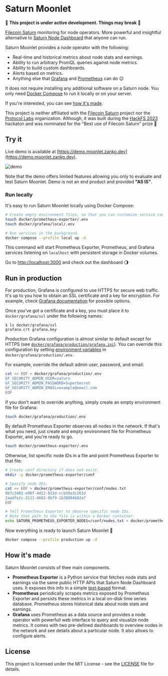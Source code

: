 # Saturn Moonlet

🚧 **This project is under active development. Things may break** 🚧

[Filecoin Saturn](https://saturn.tech) monitoring for node operators.
More powerful and insightful alternative to [Saturn Node Dashboard](https://dashboard.saturn.tech/stats) that anyone can run.

Saturn Moonlet provides a node operator with the following:

* Real-time and historical metrics about node stats and earnings.
* Ability to run arbitrary PromQL queries against node metrics.
* Ability to build custom dashboards.
* Alerts based on metrics.
* Anything else that [Grafana](https://grafana.com) and [Prometheus](https://prometheus.io) can do 😉

It does not require installing any additional software on a Saturn node.
You only need [Docker Compose](https://docs.docker.com/compose) to run it locally or on your server.

If you're interested, you can see [how it's made](#how-its-made).

This project is neither affiliated with the [Filecoin Saturn](https://github.com/filecoin-saturn) project nor the [Protocol Labs](https://protocol.ai) organization.
Although, it was built during the [HackFS 2023](https://ethglobal.com/showcase/saturn-moonlet-c4583) hackaton and was nominated for the "Best use of Filecoin Saturn" prize 🥇

## Try it

Live demo is available at [https://demo.moonlet.zanko.dev](https://demo.moonlet.zanko.dev).

![demo](https://github.com/31z4/saturn-moonlet/assets/3657959/a71feac1-ac79-4513-be12-797103546ab7)

Note that the demo offers limited features allowing you only to evaluate and test Saturn Moonlet. Demo is not an end product and provided **"AS IS"**.

### Run locally

It's easy to run Saturn Moonlet locally using Docker Compose:

```sh
# Create empty environment files, so that you can customize service configuration if needed.
touch docker/prometheus-exporter/.env
touch docker/grafana/local/.env

# Run services in the background.
docker compose --profile local up -d
```

This command will start Prometheus Exporter, Prometheus, and Grafana services listening on `localhost` with persistent storage in Docker volumes.

Go to [http://localhost:3000](http://localhost:3000) and check out the dashboard 🌖

## Run in production

For production, Grafana is configured to use HTTPS for secure web traffic.
It's up to you how to obtain an SSL certificate and a key for encryption.
For example, check [Grafana documentation](https://grafana.com/docs/grafana/latest/setup-grafana/set-up-https/#set-up-grafana-https-for-secure-web-traffic) for possible options.

Once you've got a certificate and a key, you must place it to `docker/grafana/ssl` under the following names:

```console
$ ls docker/grafana/ssl
grafana.crt grafana.key
```

Production Grafana configuration is almost similar to default except for HTTPS (see [`docker/grafana/production/grafana.ini`](docker/grafana/production/grafana.ini)).
You can override this configuration by setting [environment variables](https://grafana.com/docs/grafana/latest/setup-grafana/configure-grafana/#override-configuration-with-environment-variables) in `docker/grafana/production/.env`.

For example, override the default admin user, password, and email:

```sh
cat << EOF > docker/grafana/production/.env
GF_SECURITY_ADMIN_USER=saturn
GF_SECURITY_ADMIN_PASSWORD=SuperSecret
GF_SECURITY_ADMIN_EMAIL=example@email.com
EOF
```

If you don't want to override anything, simply create an empty environment file for Grafana:

```sh
touch docker/grafana/production/.env
```

By default Prometheus Exporter observes all nodes in the network.
If that's what you need, just create and empty environment file for Prometheus Exporter, and you're ready to go.

```sh
touch docker/prometheus-exporter/.env
```

Otherwise, list specific node IDs in a file and point Prometheus Exporter to that file:

```sh
# Create conf directory if does not exist.
mkdir -p docker/prometheus-exporter/conf

# Specify node IDs.
cat << EOF > docker/prometheus-exporter/conf/nodes.txt
9b7c3402-e90f-4d12-833d-ccb50a3c261d
2aadfe2c-2111-4602-9bf9-1b38884b02e7
EOF

# Tell Prometheus Exporter to observe specific node IDs.
# Note that path to the file is within a Docker container.
echo SATURN_PROMETHEUS_EXPORTER_NODES=/conf/nodes.txt > docker/prometheus-exporter/.env
```

Now everything is ready to launch Saturn Moonlet 🚀

```sh
docker compose --profile production up -d
```

## How it's made

Saturn Moonlet consists of thee main components.

* **Prometheus Exporter** is a Python service that fetches node stats and earnings via the same public HTTP APIs that Saturn Node Dashboard uses.
It exposes this info in a simple [text-based](https://prometheus.io/docs/instrumenting/exposition_formats/#text-based-format) format.
* **Prometheus** periodically scrapes metrics exposed by Prometheus Exporter and persists these metrics in a local on-disk time series database.
Prometheus stores historical data about node stats and earnings.
* **Grafana** uses Prometheus as a data source and provides a node operator with powerfull web interface to query and visualize node metrics.
It comes with two pre-defined dashboards to overview nodes in the network and see details about a particular node.
It also allows to configure alerts.

## License

This project is licensed under the MIT License - see the [LICENSE](LICENSE) file for details.
